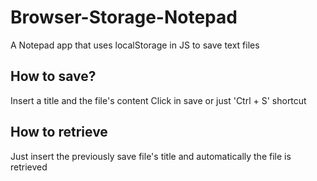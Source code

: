 # Browser-Storage-Notepad
A Notepad app that uses localStorage in JS to save text files

## How to save?
Insert a title and the file's content
Click in save or just 'Ctrl + S' shortcut

## How to retrieve
Just insert the previously save file's title and automatically the file is retrieved
